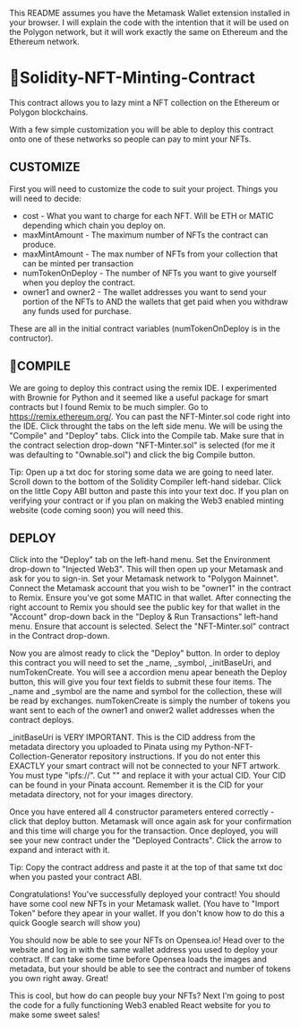 This README assumes you have the Metamask Wallet extension installed in your browser. I will explain the code with the intention that it will be used on the Polygon network, but it will work exactly the same on Ethereum and the Ethereum network. 

# 🚀Solidity-NFT-Minting-Contract
This contract allows you to lazy mint a NFT collection on the Ethereum or Polygon blockchains.

With a few simple customization you will be able to deploy this contract onto one of these networks so people can pay to mint your NFTs.

<h2>CUSTOMIZE</h2>

First you will need to customize the code to suit your project. Things you will need to decide:

- cost - What you want to charge for each NFT. Will be ETH or MATIC depending which chain you deploy on.
- maxMintAmount - The maximum number of NFTs the contract can produce.
- maxMintAmount - The max number of NFTs from your collection that can be minted per transaction
- numTokenOnDeploy - The number of NFTs you want to give yourself when you deploy the contract.
- owner1 and owner2 - The wallet addresses you want to send your portion of the NFTs to AND the wallets that get paid when you withdraw any funds used for purchase.

These are all in the initial contract variables (numTokenOnDeploy is in the contructor).

<h2>📜COMPILE</h2>

We are going to deploy this contract using the remix IDE. I experimented with Brownie for Python and it seemed like a useful package for smart contracts but I found Remix to be much simpler. Go to https://remix.ethereum.org/. You can past the NFT-Minter.sol code right into the IDE. Click throught the tabs on the left side menu. We will be using the "Compile" and "Deploy" tabs. Click into the Compile tab. Make sure that in the contract selection drop-down "NFT-Minter.sol" is selected (for me it was defaulting to "Ownable.sol") and click the big Compile button.

Tip: Open up a txt doc for storing some data we are going to need later. Scroll down to the bottom of the Solidity Compiler left-hand sidebar. Click on the little Copy ABI button and paste this into your text doc. If you plan on verifying your contract or if you plan on making the Web3 enabled minting website (code coming soon) you will need this.

<h2>DEPLOY</h2>

Click into the "Deploy" tab on the left-hand menu. Set the Environment drop-down to "Injected Web3". This will then open up your Metamask and ask for you to sign-in. Set your Metamask network to "Polygon Mainnet". Connect the Metamask account that you wish to be "owner1" in the contract to Remix. Ensure you've got some MATIC in that wallet. After connecting the right account to Remix you should see the public key for that wallet in the "Account" drop-down back in the "Deploy & Run Transactions" left-hand menu. Ensure that account is selected. Select the "NFT-Minter.sol" contract in the Contract drop-down. 

Now you are almost ready to click the "Deploy" button. In order to deploy this contract you will need to set the \_name, \_symbol, \_initBaseUri, and numTokenCreate. You will see a accordion menu apear beneath the Deploy button, this will give you four text fields to submit these four items. The \_name and \_symbol are the name and symbol for the collection, these will be read by exchanges. numTokenCreate is simply the number of tokens you want sent to each of the owner1 and onwer2 wallet addresses when the contract deploys.

\_initBaseUri is VERY IMPORTANT. This is the CID address from the metadata directory you uploaded to Pinata using my Python-NFT-Collection-Generator repository instructions. If you do not enter this EXACTLY your smart contract will not be connected to your NFT artwork. You must type "ipfs://<YourCID>". Cut "<YourCID>" and replace it with your actual CID. Your CID can be found in your Pinata account. Remember it is the CID for your metadata directory, not for your images directory.
  
Once you have entered all 4 constructor parameters entered correctly - click that deploy button. Metamask will once again ask for your confirmation and this time will charge you for the transaction. Once deployed, you will see your new contract under the "Deployed Contracts". Click the arrow to expand and interact with it.
 
Tip: Copy the contract address and paste it at the top of that same txt doc when you pasted your contract ABI.

Congratulations! You've successfully deployed your contract! You should have some cool new NFTs in your Metamask wallet. (You have to "Import Token" before they apear in your wallet. If you don't know how to do this a quick Google search will show you)
  
You should now be able to see your NFTs on Opensea.io! Head over to the website and log in with the same wallet address you used to deploy your contract. If can take some time before Opensea loads the images and metadata, but your should be able to see the contract and number of tokens you own right away. Great!

This is cool, but how do can people buy your NFTs? Next I'm going to post the code for a fully functioning Web3 enabled React website for you to make some sweet sales!